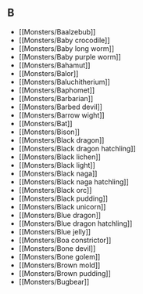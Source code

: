 ## B


- [[Monsters/Baalzebub]]
- [[Monsters/Baby crocodile]]
- [[Monsters/Baby long worm]]
- [[Monsters/Baby purple worm]]
- [[Monsters/Bahamut]]
- [[Monsters/Balor]]
- [[Monsters/Baluchitherium]]
- [[Monsters/Baphomet]]
- [[Monsters/Barbarian]]
- [[Monsters/Barbed devil]]
- [[Monsters/Barrow wight]]
- [[Monsters/Bat]]
- [[Monsters/Bison]]
- [[Monsters/Black dragon]]
- [[Monsters/Black dragon hatchling]]
- [[Monsters/Black lichen]]
- [[Monsters/Black light]]
- [[Monsters/Black naga]]
- [[Monsters/Black naga hatchling]]
- [[Monsters/Black orc]]
- [[Monsters/Black pudding]]
- [[Monsters/Black unicorn]]
- [[Monsters/Blue dragon]]
- [[Monsters/Blue dragon hatchling]]
- [[Monsters/Blue jelly]]
- [[Monsters/Boa constrictor]]
- [[Monsters/Bone devil]]
- [[Monsters/Bone golem]]
- [[Monsters/Brown mold]]
- [[Monsters/Brown pudding]]
- [[Monsters/Bugbear]]
